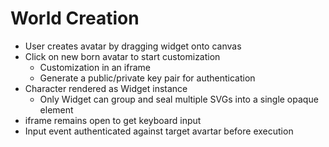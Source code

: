 # World Creation

- User creates avatar by dragging widget onto canvas
- Click on new born avatar to start customization
  - Customization in an iframe
  - Generate a public/private key pair for authentication
- Character rendered as Widget instance
  - Only Widget can group and seal multiple SVGs into a single opaque element
- iframe remains open to get keyboard input
- Input event authenticated against target avartar before execution